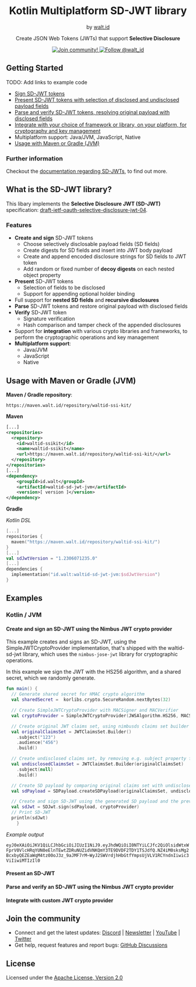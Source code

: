 <div align="center">
 <h1>Kotlin Multiplatform SD-JWT library</h1>
 <span>by </span><a href="https://walt.id">walt.id</a>
  <p>Create JSON Web Tokens (JWTs) that support <b>Selective Disclosure</b><p>

<a href="https://walt.id/community">
<img src="https://img.shields.io/badge/Join-The Community-blue.svg?style=flat" alt="Join community!" />
</a>
<a href="https://twitter.com/intent/follow?screen_name=walt_id">
<img src="https://img.shields.io/twitter/follow/walt_id.svg?label=Follow%20@walt_id" alt="Follow @walt_id" />
</a>

</div>

## Getting Started

TODO: Add links to example code

* [Sign SD-JWT tokens](#create-and-sign-an-sd-jwt-using-the-nimbus-jwt-crypto-provider)
* [Present SD-JWT tokens with selection of disclosed and undisclosed payload fields](#present-an-sd-jwt)
* [Parse and verify SD-JWT tokens, resolving original payload with disclosed fields](#parse-and-verify-an-sd-jwt-using-the-nimbus-jwt-crypto-provider)
* [Integrate with your choice of framework or library, on your platform, for cryptography and key management](#integrate-with-custom-jwt-crypto-provider)
* Multiplatform support: Java/JVM, JavaScript, Native 
* [Usage with Maven or Gradle (JVM)](#usage-with-maven-or-gradle-jvm)

### Further information

Checkout the [documentation regarding SD-JWTs](https://docs.walt.id/v/ssikit/concepts/selective-disclosure), to find out more.

## What is the SD-JWT library?

This libary implements the **Selective Disclosure JWT (SD-JWT)** specification:  [draft-ietf-oauth-selective-disclosure-jwt-04](https://datatracker.ietf.org/doc/draft-ietf-oauth-selective-disclosure-jwt/04/).

### Features

* **Create and sign** SD-JWT tokens
  * Choose selectively disclosable payload fields (SD fields)
  * Create digests for SD fields and insert into JWT body payload
  * Create and append encoded disclosure strings for SD fields to JWT token
  * Add random or fixed number of **decoy digests** on each nested object property
* **Present** SD-JWT tokens 
  * Selection of fields to be disclosed
  * Support for appending optional holder binding
* Full support for **nested SD fields** and **recursive disclosures**
* **Parse** SD-JWT tokens and restore original payload with disclosed fields
* **Verify** SD-JWT token 
  * Signature verification
  * Hash comparison and tamper check of the appended disclosures
* Support for **integration** with various crypto libraries and frameworks, to perform the cryptographic operations and key management
* **Multiplatform support**: 
  * Java/JVM
  * JavaScript
  * Native

## Usage with Maven or Gradle (JVM)

**Maven / Gradle repository**:

`https://maven.walt.id/repository/waltid-ssi-kit/`

**Maven**

```xml
[...]
<repositories>
  <repository>
    <id>waltid-ssikit</id>
    <name>waltid-ssikit</name>
    <url>https://maven.walt.id/repository/waltid-ssi-kit/</url>
  </repository>
</repositories>
[...]
<dependency>
    <groupId>id.walt</groupId>
    <artifactId>waltid-sd-jwt-jvm</artifactId>
    <version>[ version ]</version>
</dependency>
```

**Gradle**

_Kotlin DSL_
```kotlin
[...]
repositories {
  maven("https://maven.walt.id/repository/waltid-ssi-kit/")
}
[...]
val sdJwtVersion = "1.2306071235.0"
[...]
dependencies {
  implementation("id.walt:waltid-sd-jwt-jvm:$sdJwtVersion")
}
```

## Examples
### Kotlin / JVM

#### Create and sign an SD-JWT using the Nimbus JWT crypto provider

This example creates and signs an SD-JWT, using the SimpleJWTCryptoProvider implementation, that's shipped with the waltid-sd-jwt library, which uses the `nimbus-jose-jwt` library for cryptographic operations. 

In this example we sign the JWT with the HS256 algorithm, and a shared secret, which we randomly generate.


```kotlin
fun main() {
  // Generate shared secret for HMAC crypto algorithm
  val sharedSecret =  korlibs.crypto.SecureRandom.nextBytes(32)

  // Create SimpleJWTCryptoProvider with MACSigner and MACVerifier
  val cryptoProvider = SimpleJWTCryptoProvider(JWSAlgorithm.HS256, MACSigner(sharedSecret), MACVerifier(sharedSecret))

  // Create original JWT claims set, using nimbusds claims set builder
  val originalClaimsSet = JWTClaimsSet.Builder()
    .subject("123")
    .audience("456")
    .build()

  // Create undisclosed claims set, by removing e.g. subject property from original claims set
  val undisclosedClaimsSet = JWTClaimsSet.Builder(originalClaimsSet)
    .subject(null)
    .build()

  // Create SD payload by comparing original claims set with undisclosed claims set
  val sdPayload = SDPayload.createSDPayload(originalClaimsSet, undisclosedClaimsSet)

  // Create and sign SD-JWT using the generated SD payload and the previously configured crypto provider
  val sdJwt = SDJwt.sign(sdPayload, cryptoProvider)
  // Print SD-JWT
  println(sdJwt)
    }
```

_Example output_

`eyJ0eXAiOiJKV1QiLCJhbGciOiJIUzI1NiJ9.eyJhdWQiOiI0NTYiLCJfc2QiOlsidWtxWFprV0VlcHRqYUN0eElnTEwtZDRuNUZidVNKQmY3TE9DVDF2TDY1TSJdfQ.NZ4iM0sksMg2BcxbyQEZEaWqM4tz00oJ3z_9aJMF7rM~WyJ2SWVrdjhHbGtfYmpsUjVLV1RCYndnIiwic3ViIiwiMTIzIl0`

#### Present an SD-JWT

#### Parse and verify an SD-JWT using the Nimbus JWT crypto provider

#### Integrate with custom JWT crypto provider




## Join the community

* Connect and get the latest updates: [Discord](https://discord.gg/AW8AgqJthZ) | [Newsletter](https://walt.id/newsletter) | [YouTube](https://www.youtube.com/channel/UCXfOzrv3PIvmur_CmwwmdLA) | [Twitter](https://mobile.twitter.com/walt_id)
* Get help, request features and report bugs: [GitHub Discussions](https://github.com/walt-id/.github/discussions)

## License

Licensed under the [Apache License, Version 2.0](https://github.com/walt-id/waltid-nftkit/blob/main/LICENSE)
